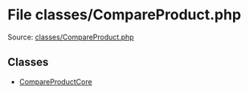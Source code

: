 File classes/CompareProduct.php
=========

Source: [classes/CompareProduct.php](https://github.com/PrestaShop/PrestaShop/blob/1.5.0.5/classes/CompareProduct.php)


Classes
-------

* [CompareProductCore](class.CompareProductCore.md)

